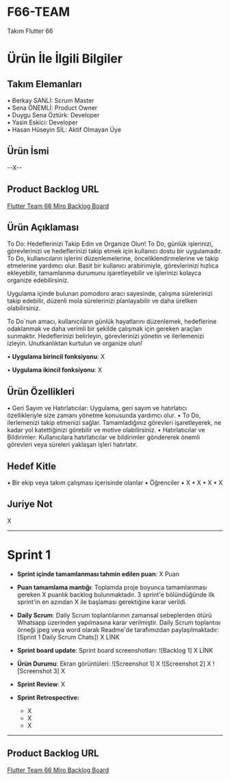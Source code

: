# **F66-TEAM**

Takım Flutter 66

# Ürün İle İlgili Bilgiler

## Takım Elemanları

• Berkay SANLI: Scrum Master                                 
• Sena ÖNEMLİ: Product Owner                     
• Duygu Sena Öztürk: Developer                    
• Yasin Eskici: Developer                     
• Hasan Hüseyin SİL: Aktif Olmayan Üye            

## Ürün İsmi

--X--

## Product Backlog URL

[Flutter Team 66 Miro Backlog Board](https://miro.com/app/board/uXjVM9kq_tc=/)

## Ürün Açıklaması

To Do: Hedeflerinizi Takip Edin ve Organize Olun!
To Do, günlük işlerinizi, görevlerinizi ve hedeflerinizi takip etmek için kullanıcı dostu bir uygulamadır.
To Do, kullanıcıların işlerini düzenlemelerine, önceliklendirmelerine ve takip etmelerine yardımcı olur.
Basit bir kullanıcı arabirimiyle, görevlerinizi hızlıca ekleyebilir, tamamlanma durumunu işaretleyebilir ve işlerinizi kolayca organize edebilirsiniz. 

Uygulama içinde bulunan pomodoro aracı sayesinde, çalışma sürelerinizi takip edebilir, düzenli mola sürelerinizi planlayabilir ve daha üretken olabilirsiniz.

To Do`nun amacı, kullanıcıların günlük hayatlarını düzenlemek, hedeflerine odaklanmak ve daha verimli bir şekilde çalışmak için gereken araçları sunmaktır.
Hedeflerinizi belirleyin, görevlerinizi yönetin ve ilerlemenizi izleyin.
Unutkanlıktan kurtulun ve organize olun!


• **Uygulama birincil fonksiyonu**: X

• **Uygulama ikincil fonksiyonu**: X

## Ürün Özellikleri

• Geri Sayım ve Hatırlatıcılar: Uygulama, geri sayım ve hatırlatıcı özellikleriyle size zamanı yönetme konusunda yardımcı olur.
• To Do, ilerlemenizi takip etmenizi sağlar. Tamamladığınız görevleri işaretleyerek, ne kadar yol katettiğinizi görebilir ve motive olabilirsiniz.
• Hatırlatıcılar ve Bildirimler: Kullanıcılara hatırlatıcılar ve bildirimler göndererek önemli görevleri veya süreleri yaklaşan işleri hatırlatır.

## Hedef Kitle

• Bir ekip veya takım çalışması içerisinde olanlar
• Öğrenciler
• X
• X
• X
• X

## Juriye Not

X


---

# Sprint 1

- **Sprint içinde tamamlanması tahmin edilen puan**: X Puan


- **Puan tamamlama mantığı**: Toplamda proje boyunca tamamlanması gereken X puanlık backlog bulunmaktadır. 3 sprint'e bölündüğünde ilk sprint'in en azından X ile başlaması gerektiğine karar verildi.


- **Daily Scrum**: Daily Scrum toplantılarının zamansal sebeplerden ötürü Whatsapp üzerinden yapılmasına karar verilmiştir. Daily Scrum toplantısı örneği jpeg veya word olarak Readme'de tarafımızdan paylaşılmaktadır: [Sprint 1 Daily Scrum Chats]) X LİNK

- **Sprint board update**: Sprint board screenshotları: 
![Backlog 1] X LİNK


- **Ürün Durumu**: Ekran görüntüleri:
  ![Screenshot 1] X
  ![Screenshot 2] X
  ![Screenshot 3] X
- **Sprint Review**: 
X

- **Sprint Retrospective:**
  - X
  - X
  - X
 


---

## Product Backlog URL

[Flutter Team 66 Miro Backlog Board](https://miro.com/app/board/uXjVM9kq_tc=/)
